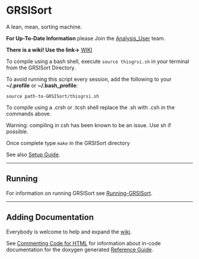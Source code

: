 # GRSISort

A lean, mean, sorting machine.    

**For Up-To-Date Information** please Join the [Analysis_User](https://github.com/orgs/GRIFFINCollaboration/teams/analysis_users) team.

**There is a wiki! Use the link->** [WIKI](http://github.com/GRIFFINCollaboration/GRSISort/wiki)

To compile using a bash shell, execute `source thisgrsi.sh` in your terminal from the GRSISort Directory.

To avoid running this script every session, add the following to your **~/.profile** or **~/.bash_profile**:
```
source path-to-GRSISort/thisgrsi.sh
```

To compile using a .crsh or .tcsh shell replace the .sh with .csh in the commands above.

Warning: compiling in csh has been known to be an issue. Use sh if possible.

Once complete type `make` in the GRSISort directory

See also [Setup Guide](https://github.com/GRIFFINCollaboration/GRSISort/wiki/Setting-up-GRSISort).

-----------------------------------------
Running
-----------------------------------------
For information on running GRSISort see [Running-GRSISort](https://github.com/GRIFFINCollaboration/GRSISort/wiki/Running-GRSISort).

-----------------------------------------
Adding Documentation
-----------------------------------------
Everybody is welcome to help and expand the [wiki](http://github.com/GRIFFINCollaboration/GRSISort/wiki).

See [Commenting Code for HTML](https://github.com/GRIFFINCollaboration/GRSISort/wiki/Html-How-To) for information about in-code documentation for the doxygen generated [Reference Guide](https://rawgit.com/wiki/GriffinCollaboration/GRSISort/technical-docs/ROOT-Gen-Html/htmldoc/annotated.html).

